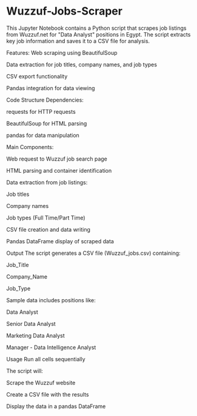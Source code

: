 # Wuzzuf-Jobs-Scraper
This Jupyter Notebook contains a Python script that scrapes job listings from Wuzzuf.net for "Data Analyst" positions in Egypt. The script extracts key job information and saves it to a CSV file for analysis.

Features:
Web scraping using BeautifulSoup

Data extraction for job titles, company names, and job types

CSV export functionality

Pandas integration for data viewing

Code Structure
Dependencies:

requests for HTTP requests

BeautifulSoup for HTML parsing

pandas for data manipulation

Main Components:

Web request to Wuzzuf job search page

HTML parsing and container identification

Data extraction from job listings:

Job titles

Company names

Job types (Full Time/Part Time)

CSV file creation and data writing

Pandas DataFrame display of scraped data

Output
The script generates a CSV file (Wuzzuf_jobs.csv) containing:

Job_Title

Company_Name

Job_Type

Sample data includes positions like:

Data Analyst

Senior Data Analyst

Marketing Data Analyst

Manager - Data Intelligence Analyst

Usage
Run all cells sequentially

The script will:

Scrape the Wuzzuf website

Create a CSV file with the results

Display the data in a pandas DataFrame
